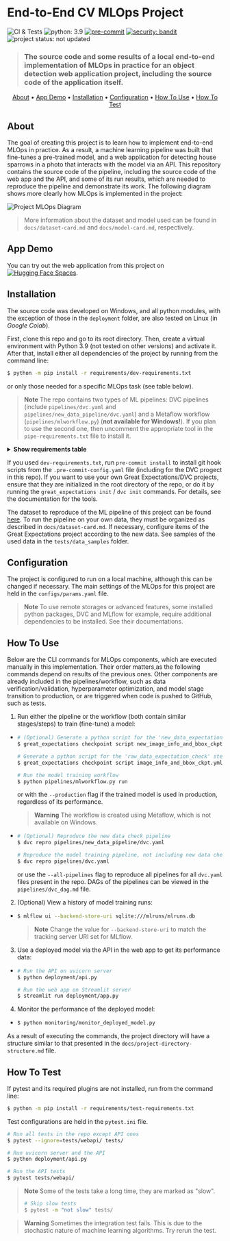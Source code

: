 # End-to-End CV MLOps Project

![CI & Tests](https://github.com/data42lana/end-to-end-cv-mlops-project/actions/workflows/ci-tests.yml/badge.svg) ![python: 3.9](https://img.shields.io/badge/%20python-3.9-blue) [![pre-commit](https://img.shields.io/badge/pre--commit-enabled-brightgreen?logo=pre-commit)](https://github.com/pre-commit/pre-commit) [![security: bandit](https://img.shields.io/badge/security-bandit-yellow.svg)](https://github.com/PyCQA/bandit) ![project status: not updated](https://img.shields.io/badge/project%20status-not%20updated-red)

> ### The source code and some results of a local end-to-end implementation of MLOps in practice for an object detection web application project, including the source code of the application itself.

<p align="center">
  <a href="#about">About</a> •
  <a href="#app-demo">App Demo</a> •
  <a href="#installation">Installation</a> •
  <a href="#configuration">Configuration</a> •
  <a href="#how-to-use">How To Use</a> •
  <a href="#how-to-test">How To Test</a>
</p>

## About
The goal of creating this project is to learn how to implement end-to-end MLOps in practice. As a result, a machine learning pipeline was built that fine-tunes a pre-trained model, and a web application for detecting house sparrows in a photo that interacts with the model via an API. This repository contains the source code of the pipeline, including the source code of the web app and the API, and some of its run results, which are needed to reproduce the pipeline and demonstrate its work. The following diagram shows more clearly how MLOps is implemented in the project:

![Project MLOps Diagram](./docs/project_mlops_diagram.svg)

> More information about the dataset and model used can be found in `docs/dataset-card.md` and `docs/model-card.md`, respectively.

## App Demo
You can try out the web application from this project on [![Hugging Face Spaces](https://img.shields.io/badge/%F0%9F%A4%97%20Hugging%20Face-Spaces-blue)](https://huggingface.co/spaces/***).

## Installation
The source code was developed on Windows, and all python modules, with the exception of those in the `deployment` folder, are also tested on Linux (in *Google Colab*).

First, clone this repo and go to its root directory. Then, create a virtual environment with Python 3.9 (not tested on other versions) and activate it. After that, install either all dependencies of the project by running from the command line:
```bash
$ python -m pip install -r requirements/dev-requirements.txt
```
or only those needed for a specific MLOps task (see table below).

> **Note** The repo contains two types of ML pipelines: DVC pipelines (include `pipelines/dvc.yaml` and `pipelines/new_data_pipeline/dvc.yaml`) and a Metaflow workflow (`pipelines/mlworkflow.py`) (**not available for Windows!**). If you plan to use the second one, then uncomment the appropriate tool in the `pipe-requirements.txt` file to install it.

<details>
  <summary><b>Show requirements table</b></summary>
    <table>
      <tr>
        <th>MLOps Component/Task</th>
        <th>Requirements</th>
        <th>Used Files & Folders</th>
        <th>Output Files & Folders</th>
      </tr>
      <tr>
        <td>EDA</td>
        <td>eda-requirements.txt</td>
        <td>notebooks/EDA.ipynb, data/raw</td>
        <td>notebooks/EDA.ipynb (outputs), data/prepared (optional)</td>
      </tr>
      <tr>
        <td>Data Checking</td>
        <td>data-check-requirements.txt</td>
        <td>data_checks, great_expectations, data, configs/params.yaml</td>
        <td>data_checks/data_check_results, great_expectations/uncommitted</td>
      </tr>
      <tr>
        <td>Model Training</td>
        <td>train-requirements.txt</td>
        <td>src, data, configs</td>
        <td>hyper_opt, configs/best_params.yaml, mlruns, models, outputs, reports/model_report.md</td>
      </tr>
      <tr>
        <td>Pipeline/Workflow</td>
        <td>pipe-requirements.txt</td>
        <td>pipelines, data_checks, great_expectations, src, data, configs</td>
        <td>.metaflow, pipelines/dvc.lock, data_checks/data_check_results, great_expectations, hyper_opt, configs/best_params.yaml, mlruns, models, outputs, reports/model_report.md</td>
      </tr>
      <tr>
        <td>Model Deployment / API & App</td>
        <td>deployment-requirements.txt</td>
        <td>deployment (except /demo), src/train/train_inference_fns.py, src/utils.py, mlruns, configs/params.yaml</td>
        <td>monitoring/current_deployed_model.yaml, monitoring/data</td>
      </tr>
      <tr>
        <td>Model Monitoring</td>
        <td>monitoring-requirements.txt</td>
        <td>monitoring, data, configs/params.yaml</td>
        <td>monitoring/deployed_model_check_results, reports/deployed_model_performance_report.html</td>
      </tr>
      <tr>
        <td>CI/CD</td>
        <td>cicd-requirements.txt</td>
        <td>.github, tests (except /webapi and /integration), pytest.ini, data_checks, src</td>
        <td>-</td>
      </tr>
      <tr>
        <td>Web App Demo</td>
        <td>requirements.txt (in deployment/demo)</td>
        <td>deployment/demo</td>
        <td>-</td>
      </tr>
    </table>
</details>

If you used `dev-requirements.txt`, run `pre-commit install` to install git hook scripts from the `.pre-commit-config.yaml` file (including for the DVC progect in this repo). If you want to use your own Great Expectations/DVC projects, ensure that they are initialized in the root directory of the repo, or do it by running the `great_expectations init` / `dvc init` commands. For details, see the documentation for the tools.

The dataset to reproduce of the ML pipeline of this project can be found [here](https://www.kaggle.com/datasets/data42lana/house-sparrow-detection). To run the pipeline on your own data, they must be organized as described in `docs/dataset-card.md`. If necessary, configure items of the Great Expectations project according to the new data. See samples of the used data in the `tests/data_samples` folder.

## Configuration
The project is configured to run on a local machine, although this can be changed if necessary. The main settings of the MLOps for this project are held in the `configs/params.yaml` file.

> **Note** To use remote storages or advanced features, some installed python packages, DVC and MLflow for example, require additional dependencies to be installed. See their documentations.

## How To Use
Below are the CLI commands for MLOps components, which are executed manually in this implementation. Their order matters,as the following commands depend on results of the previous ones. Other components are already included in the pipelines/workflow, such as data verification/validation, hyperparameter optimization, and model stage transition to production, or are triggered when code is pushed to GitHub, such as tests.

1. Run either the pipeline or the workflow (both contain similar stages/steps) to train (fine-tune) a model:
-
    ```bash
    # (Optional) Generate a python script for the 'new_data_expectation_check' step
    $ great_expectations checkpoint script new_image_info_and_bbox_ckpt.yml

    # Generate a python script for the 'raw_data_expectation_check' step
    $ great_expectations checkpoint script image_info_and_bbox_ckpt.yml

    # Run the model training workflow
    $ python pipelines/mlworkflow.py run
    ```
    or with the `--production` flag if the trained model is used in production, regardless of its performance.
    > **Warning** The workflow is created using Metaflow, which is not available on Windows.
-
    ```bash
    # (Optional) Reproduce the new data check pipeline
    $ dvc repro pipelines/new_data_pipeline/dvc.yaml

    # Reproduce the model training pipeline, not including new data checks
    $ dvc repro pipelines/dvc.yaml
    ```
    or use the `--all-pipelines` flag to reproduce all pipelines for all `dvc.yaml` files present in the repo. DAGs of the pipelines can be viewed in the `pipelines/dvc_dag.md` file.

2. (Optional) View a history of model training runs:
-
    ```bash
    $ mlflow ui --backend-store-uri sqlite:///mlruns/mlruns.db
    ```
    > **Note** Change the value for `--backend-store-uri` to match the tracking server URI set for MLflow.

3. Use a deployed model via the API in the web app to get its performance data:
-
    ```bash
    # Run the API on uvicorn server
    $ python deployment/api.py

    # Run the web app on Streamlit server
    $ streamlit run deployment/app.py
    ```

4. Monitor the performance of the deployed model:
-
    ```bash
    $ python monitoring/monitor_deployed_model.py
    ```
As a result of executing the commands, the project directory will have a structure similar to that presented in the `docs/project-directory-structure.md` file.

## How To Test
If pytest and its required plugins are not installed, run from the command line:
```bash
$ python -m pip install -r requirements/test-requirements.txt
```
Test configurations are held in the `pytest.ini` file.

```bash
# Run all tests in the repo except API ones
$ pytest --ignore=tests/webapi/ tests/

# Run uvicorn server and the API
$ python deployment/api.py

# Run the API tests
$ pytest tests/webapi/
```
> **Note** Some of the tests take a long time, they are marked as "slow".
> ```bash
> # Skip slow tests
> $ pytest -m "not slow" tests/
> ```

> **Warning** Sometimes the integration test fails. This is due to the stochastic nature of machine learning algorithms. Try rerun the test.
